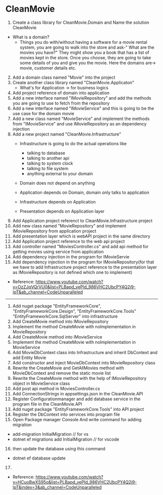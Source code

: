# CleanMovie


1. Create a class library for CleanMovie.Domain and Name the solution CleanMovie
* What is a domain?
    * Things you do with/without having a software
    for a movie rental system, you are going to walk into the store and ask-" What are the movies you have?"
    They might show you a book that has a list of movies kept in the store. 
    Once you choose, they are going to take some details of you and give you the movie.
    Here the domains are-> movie, customer details etc.
2. Add a domain class named "Movie" into the project
3. Create another class library named "CleanMovie.Applicaton"
    * What's for Application -> for business logics
4. Add project reference of domain into application
5. Add a new interface named "IMovieRepository" and add the methods you are going to use to fetch from the repository
6. Add a new interface named "IMovieService" and this is going to be the use case for the domain movie
7. Add a new class named "MovieService" and implement the methods from "IMovieService"  and use IMovieRepository as an dependency injection
8. Add a new project named "CleanMovie.Infrastructure" 
    * Infrastructure is going to do the actual operations like
        * talking to database
        * talking to another api
        * talking to system clock
        * talking to file system
        * anything external to your domain

    * Domain does not depend on anything
    * Application depends on Domain, domain only talks to application
    * Infrastructure depends on Application
    * Presentation depends on Application layer
9. Add Application project referenct to CleanMovie.Infrastructure project
10. Add new class named "MovieRepository" and implement IMovieRepository from application project
11. Add presentation layer which is webAPI project in the same directory
12. Add Application project reference to the web api project
13. Add controller named "MoviesController.cs" and add api method for getting movies using service from application
14. Add dependency injection in the program for IMovieServie
15. Add dependency injection in the program for IMovieRepository(for that we have to add Infrastructure project reference to the presentation layer as IMovieRepository is not defined which one to implement)
* Reference: https://www.youtube.com/watch?v=OzZJqVQrVU0&list=PLBapd_vePld_986VHC2UbcPY4Q2j9-lpT&ab_channel=CodeUnparalleled


---------------------------------------


1. Add nuget package "EntityFrameworkCore", "EntityFrameworkCore.Design", "EntityFrameworkCore.Tools" "EntityFrameworkCore.SqlServer" into infrastructure
2. Add CreateMovie method into IMovieRepository
3. Implement the method CreateMovie with noImplementation in MovieRepository
4. Add CreateMovie method into IMovieService
5. Implement the method CreateMovie with noImplementation in MovieService
6. Add MovieDbContext class into Infrastructure and inherit DbContext and add Entity Movie
7. Add constructor and inject MovieDbContext into MovieRepository class
8. Rewrite the CreateMovie and GetAllMovies method with MovieDbContext and remove the static movie list
9. Rewrite the CreateMovie method with the help of IMovieRepository object in MovieService class
10. Add post api method in MoviesController.cs
11. Add ConnectionStrings in appsettings.json in the CleanMovie.API
12. Register Configurationmanager and add database service in the program file in the CleanMovie.API
13. Add nuget package "EntityFrameworkCore.Tools" into API project
14. Register the DbContext into services into program file
15. Open Package manager Console And write command for adding migration
- add-migration InitialMigration  // for vs
- dotnet ef migrations add InitialMigration  // for vscode
16. then update the database using this command
- dotnet ef database update
17. 





* Reference: https://www.youtube.com/watch?v=HCuoBwXS95o&list=PLBapd_vePld_986VHC2UbcPY4Q2j9-lpT&index=3&ab_channel=CodeUnparalleled

